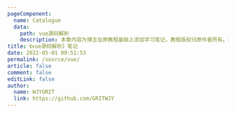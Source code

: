 ```yaml
---
pageComponent:
  name: Catalogue
  data:
    path: vue源码解析
    description: 本章内容为博主在原教程基础上添加学习笔记，教程版权归原作者所有。来源：<a href='https://wangdoc.com/javascript/' target='_blank'>JavaScript教程</a>
title: 《vue源码解析》笔记
date: 2022-05-01 09:51:53
permalink: /source/vue/
article: false
comment: false
editLink: false
author:
  name: WJYGRIT
  link: https://github.com/GRITWJY
---
```

